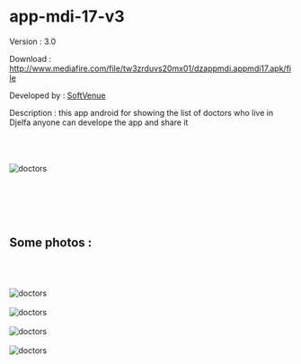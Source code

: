# app-mdi-17-v3

Version : 3.0 

Download : http://www.mediafire.com/file/tw3zrduvs20mx01/dzappmdi.appmdi17.apk/file


Developed by : <a href="https://github.com/softvenue" target="_blank">SoftVenue</a>

Description : this app android for showing the list of doctors who live in Djelfa
anyone can develope the app and share it 
<br><br><br><br>


<img src="https://scontent-mrs2-1.xx.fbcdn.net/v/t1.0-9/56226050_571963073301849_5405973488915709952_n.jpg?_nc_cat=100&_nc_oc=AQk8NfMQsF7i_6LtIyVIHzQFbPI7BlCXCSPPXL3rGx8Aem6M5USQpoNVEPX5V41mu9Y&_nc_ht=scontent-mrs2-1.xx&oh=ab64d0d9aeefd6e1304a885738495d6d&oe=5DE616FE" alt="doctors">

<br><br><br><br>
 ## Some photos :
 
 <br><br><br>
 <img src="https://scontent-mrs2-1.xx.fbcdn.net/v/t1.0-9/55813645_571064320058391_2064395362470199296_n.png?_nc_cat=102&_nc_oc=AQnLVjEb_f8ZXh8w3KqCcnchAhIMqnV-cPBIn6lnFHHPrNdRlmLDZY1sr_q_X-nXs0A&_nc_ht=scontent-mrs2-1.xx&oh=30caac41d77e16b66cc270521d1d3d9a&oe=5DCD1B7D" alt="doctors">
 <br><br>
 <img src="https://scontent-mrs2-1.xx.fbcdn.net/v/t1.0-9/56544664_571064333391723_8489156912430972928_n.png?_nc_cat=105&_nc_oc=AQmdZGrc9SFfzEGUkUCYFnJLp5VCeq7TbAFogLRH8jLMAa7MURMqzs6jP4QmmzooRPs&_nc_ht=scontent-mrs2-1.xx&oh=267f4546652ee1c04f6f299d8f01b951&oe=5DE1EBE6" alt="doctors">
 <br><br>
 <img src="https://scontent-mrs2-1.xx.fbcdn.net/v/t1.0-9/56355330_571064426725047_2630138878584946688_n.png?_nc_cat=108&_nc_oc=AQmHawH38SwSs-z338UY1e7L1ficKvS3yyMA-7bX40sjv2gXfTJkGZ_sLqLKDhC-ouk&_nc_ht=scontent-mrs2-1.xx&oh=8f7e15a796297744e3ceaeb8761d3b0b&oe=5DD1659C" alt="doctors">
 <br><br>
 <img src="https://scontent-mrs2-1.xx.fbcdn.net/v/t1.0-9/56140436_571064490058374_8626590621747904512_n.png?_nc_cat=106&_nc_oc=AQntVfwFV6zLx-KDZRbl50Xlx0HIdMMwKmu_ndlvoofBpau8ec_C9dRGZXQPTRS_iec&_nc_ht=scontent-mrs2-1.xx&oh=d3a2f0853aaf1a06dd406184f522340e&oe=5DDC8268" alt="doctors">
